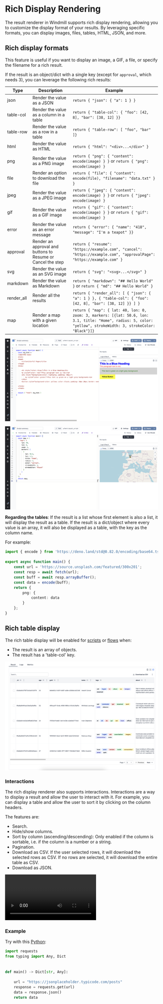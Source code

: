 # Rich Display Rendering

The result renderer in Windmill supports rich display rendering, allowing you to customize the display format of your results. By leveraging specific formats, you can display images, files, tables, HTML, JSON, and more.

## Rich display formats

This feature is useful if you want to display an image, a GIF, a file, or specify the filename for a rich result.

If the result is an object/dict with a single key (except for `approval`, which needs 3), you can leverage the following rich results:

| Type       | Description                                                 | Example                                                                                                              |
| ---------- | ----------------------------------------------------------- | -------------------------------------------------------------------------------------------------------------------- |
| json       | Render the value as a JSON                                  | `return { "json": { "a": 1 } }`                                                                                      |
| table-col  | Render the value as a column in a table                     | `return { "table-col": { "foo": [42, 8], "bar": [38, 12] }}`                                                         |
| table-row  | Render the value as a row in a table                        | `return { "table-row": [ "foo", "bar" ]}`                                                                            |
| html       | Render the value as HTML                                    | `return { "html": "<div>...</div>" }`                                                                                |
| png        | Render the value as a PNG image                             | `return { "png": { "content": encode(image) } }` or `return { "png": encode(image) }`                                |
| file       | Render an option to download the file                       | `return { "file": { "content": encode(file), "filename": "data.txt" } }`                                             |
| jpeg       | Render the value as a JPEG image                            | `return { "jpeg": { "content": encode(image) } }` or `return { "jpeg": encode(image) }`                              |
| gif        | Render the value as a GIF image                             | `return { "gif": { "content": encode(image) } }` or `return { "gif": encode(image) }`                                |
| error      | Render the value as an error message                        | `return { "error": { "name": "418", "message": "I'm a teapot" }}`                                                    |
| approval   | Render an approval and buttons to Resume or Cancel the step | `return { "resume": "https://example.com", "cancel": "https://example.com", "approvalPage": "https://example.com" }` |
| svg        | Render the value as an SVG image                            | `return { "svg": "<svg>...</svg>" }`                                                                                 |
| markdown   | Render the value as Markdown                                | `return { "markdown": "## Hello World" }` or `return { "md": "## Hello World" }`                                     |
| render_all | Render all the results                                      | `return { "render_all": [ { "json": { "a": 1 } }, { "table-col": { "foo": [42, 8], "bar": [38, 12] }} ] }`           |
| map | Render a map with a given location                                 | `return { "map": { lat: 40, lon: 0, zoom: 3, markers: [{lat: 50.6, lon: 3.1, title: "Home", radius: 5, color: "yellow", strokeWidth: 3, strokeColor: "Black"}]}`           |

![Rich display HTML](./rich_display_html.png "Rich display HTML")

![Rich display map](./rich_display_map.png "Rich display map")

**Regarding the tables**: If the result is a list whose first element is also a list, it will display the result as a table. If the result is a dict/object where every value is an array, it will also be displayed as a table, with the key as the column name.

For example:

```ts
import { encode } from 'https://deno.land/std@0.82.0/encoding/base64.ts';

export async function main() {
	const url = 'https://source.unsplash.com/featured/300x201';
	const resp = await fetch(url);
	const buff = await resp.arrayBuffer();
	const data = encode(buff);
	return {
		png: {
			content: data
		}
	};
}
```

## Rich table display

The rich table display will be enabled for [scripts](../../script_editor/index.mdx) or [flows](../../flows/1_flow_editor.mdx) when:

- The result is an array of objects.
- The result has a 'table-col' key.

![Default](./default.png 'Rich table display')

### Interactions

The rich display renderer also supports interactions. Interactions are a way to display a result and allow the user to interact with it. For example, you can display a table and allow the user to sort it by clicking on the column headers.

The features are:

- Search.
- Hide/show columns.
- Sort by column (ascending/descending): Only enabled if the column is sortable, i.e. if the column is a number or a string.
- Pagination.
- Download as CSV. If the user selected rows, it will download the selected rows as CSV. If no rows are selected, it will download the entire table as CSV.
- Download as JSON.

<video
	className="border-2 rounded-xl object-cover w-full h-full dark:border-gray-800"
	controls
	src="/videos/rich_table_display.mp4"
/>

### Example

Try with this [Python](../../getting_started/0_scripts_quickstart/2_python_quickstart/index.mdx):

```py
import requests
from typing import Any, Dict


def main() -> Dict[str, Any]:

    url = "https://jsonplaceholder.typicode.com/posts"
    response = requests.get(url)
    data = response.json()
    return data
```